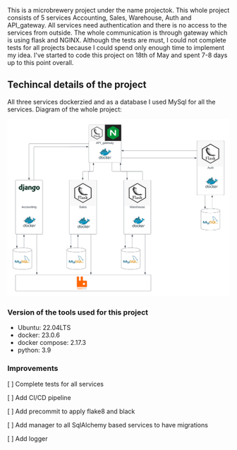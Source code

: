 This is a microbrewery project under the name projectok. This whole project consists of 5 services Accounting, Sales, Warehouse, Auth and API_gateway. All services need authentication and there is no access to the services from outside. The whole communication is through gateway which is using flask and NGINX. Although the tests are must, I could not complete tests for all projects because I could spend only enough time to implement my idea. I've started to code this project on 18th of May and spent 7-8 days up to this point overall.

## Techincal details of the project

All three services dockerzied and as a database I used MySql for all the services. Diagram of the whole project:


![Alt text](cloudsigma.png?raw=true "Schema")

### Version of the tools used for this project

- Ubuntu: 22.04LTS
- docker: 23.0.6
- docker compose: 2.17.3
- python: 3.9


### Improvements

[ ] Complete tests for all services

[ ] Add CI/CD pipeline

[ ] Add precommit to apply flake8 and black

[ ] Add manager to all SqlAlchemy based services to have migrations

[ ] Add logger
